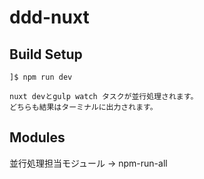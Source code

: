 # ddd-nuxt

## Build Setup
```
]$ npm run dev
```
```
nuxt devとgulp watch タスクが並行処理されます。
どちらも結果はターミナルに出力されます。
```

## Modules
並行処理担当モジュール -> npm-run-all